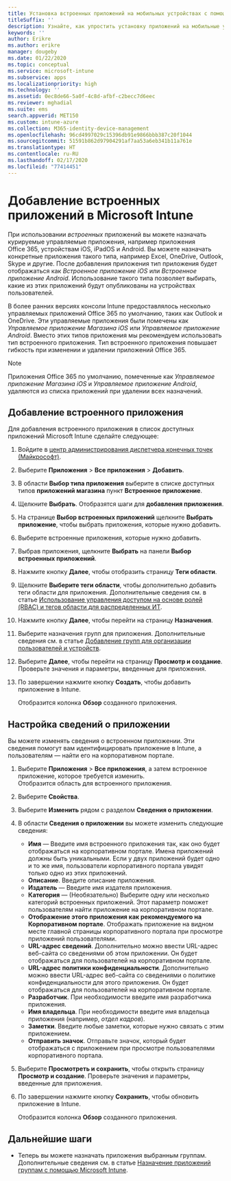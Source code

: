 ```yaml
---
title: Установка встроенных приложений на мобильных устройствах с помощью Microsoft Intune
titleSuffix: ''
description: Узнайте, как упростить установку приложений на мобильные устройства с помощью Intune.
keywords: ''
author: Erikre
ms.author: erikre
manager: dougeby
ms.date: 01/22/2020
ms.topic: conceptual
ms.service: microsoft-intune
ms.subservice: apps
ms.localizationpriority: high
ms.technology: ''
ms.assetid: 0ec8de66-5a0f-4c8d-afbf-c2becc7d6eec
ms.reviewer: mghadial
ms.suite: ems
search.appverid: MET150
ms.custom: intune-azure
ms.collection: M365-identity-device-management
ms.openlocfilehash: 96cd4997029c15396db91e9866bbb387c20f1044
ms.sourcegitcommit: 51591b862d97904291af7aa53a6eb341b11a761e
ms.translationtype: HT
ms.contentlocale: ru-RU
ms.lasthandoff: 02/17/2020
ms.locfileid: "77414451"
---
```

# <a name="add-built-in-apps-to-microsoft-intune"></a>Добавление встроенных приложений в Microsoft Intune

При использовании *встроенных* приложений вы можете назначать курируемые управляемые приложения, например приложения Office 365, устройствам iOS, iPadOS и Android. Вы можете назначать конкретные приложения такого типа, например Excel, OneDrive, Outlook, Skype и другие. После добавления приложения тип приложения будет отображаться как *Встроенное приложение iOS* или *Встроенное приложение Android*. Использование такого типа позволяет выбирать, какие из этих приложений будут опубликованы на устройствах пользователей.

В более ранних версиях консоли Intune предоставлялось несколько управляемых приложений Office 365 по умолчанию, таких как Outlook и OneDrive. Эти управляемые приложения были помечены как *Управляемое приложение Магазина iOS* или *Управляемое приложение Android*. Вместо этих типов приложения мы рекомендуем использовать тип встроенного приложения. Тип встроенного приложения повышает гибкость при изменении и удалении приложений Office 365.

>[!NOTE]
>Приложения Office 365 по умолчанию, помеченные как *Управляемое приложение Магазина iOS* и *Управляемое приложение Android*, удаляются из списка приложений при удалении всех назначений.

## <a name="add-a-built-in-app"></a>Добавление встроенного приложения

Для добавления встроенного приложения в список доступных приложений Microsoft Intune сделайте следующее:
1. Войдите в [центр администрирования диспетчера конечных точек (Майкрософт)](https://go.microsoft.com/fwlink/?linkid=2109431).
2. Выберите **Приложения** > **Все приложения** > **Добавить**.
3. В области **Выбор типа приложения** выберите в списке доступных типов **приложений магазина** пункт **Встроенное приложение**.
4. Щелкните **Выбрать**. Отобразятся шаги для **добавления приложения**.
5. На странице **Выбор встроенных приложений** щелкните **Выбрать приложение**, чтобы выбрать приложения, которые нужно добавить.
6. Выберите встроенные приложения, которые нужно добавить. 
7. Выбрав приложения, щелкните **Выбрать** на панели **Выбор встроенных приложений**.
8. Нажмите кнопку **Далее**, чтобы отобразить страницу **Теги области**.
9. Щелкните **Выберите теги области**, чтобы дополнительно добавить теги области для приложения. Дополнительные сведения см. в статье [Использование управления доступом на основе ролей (RBAC) и тегов области для распределенных ИТ](~/fundamentals/scope-tags.md).
10. Нажмите кнопку **Далее**, чтобы перейти на страницу **Назначения**.
11. Выберите назначения групп для приложения. Дополнительные сведения см. в статье [Добавление групп для организации пользователей и устройств](~/fundamentals/groups-add.md). 
12. Выберите **Далее**, чтобы перейти на страницу **Просмотр и создание**. Проверьте значения и параметры, введенные для приложения.
13. По завершении нажмите кнопку **Создать**, чтобы добавить приложение в Intune.

    Отобразится колонка **Обзор** созданного приложения.

## <a name="configure-app-information"></a>Настройка сведений о приложении

Вы можете изменять сведения о встроенном приложении. Эти сведения помогут вам идентифицировать приложение в Intune, а пользователям — найти его на корпоративном портале.
1. Выберите **Приложения** > **Все приложения**, а затем встроенное приложение, которое требуется изменить.  
   Отобразится область для встроенного приложения.
2. Выберите **Свойства**.
3. Выберите **Изменить** рядом с разделом **Сведения о приложении**.
4. В области **Сведения о приложении** вы можете изменить следующие сведения:
    - **Имя** — Введите имя встроенного приложения так, как оно будет отображаться на корпоративном портале. Имена приложений должны быть уникальными. Если у двух приложений будет одно и то же имя, пользователи корпоративного портала увидят только одно из этих приложений.
    - **Описание**. Введите описание приложения. 
    - **Издатель** — Введите имя издателя приложения.
    - **Категория** — (Необязательно) Выберите одну или несколько категорий встроенных приложений. Этот параметр поможет пользователям найти приложение на корпоративном портале.
    - **Отображение этого приложения как рекомендуемого на Корпоративном портале**. Отображать приложение на видном месте главной страницы корпоративного портала при просмотре приложений пользователями.
    - **URL-адрес сведений**. Дополнительно можно ввести URL-адрес веб-сайта со сведениями об этом приложении. Он будет отображаться для пользователей на корпоративном портале.
    - **URL-адрес политики конфиденциальности**. Дополнительно можно ввести URL-адрес веб-сайта со сведениями о политике конфиденциальности для этого приложения. Он будет отображаться для пользователей на корпоративном портале.
    - **Разработчик**. При необходимости введите имя разработчика приложения.
    - **Имя владельца**. При необходимости введите имя владельца приложения (например, *отдел кадров*).
    - **Заметки**. Введите любые заметки, которые нужно связать с этим приложением.
    - **Отправить значок**. Отправьте значок, который будет отображаться с приложением при просмотре пользователями корпоративного портала.
5. Выберите **Просмотреть и сохранить**, чтобы открыть страницу **Просмотр и создание**. Проверьте значения и параметры, введенные для приложения.
13. По завершении нажмите кнопку **Сохранить**, чтобы обновить приложение в Intune.

    Отобразится колонка **Обзор** созданного приложения.

## <a name="next-steps"></a>Дальнейшие шаги

- Теперь вы можете назначать приложения выбранным группам. Дополнительные сведения см. в статье [Назначение приложений группам с помощью Microsoft Intune](apps-deploy.md).
